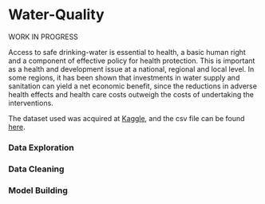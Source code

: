# Water-Quality
WORK IN PROGRESS

Access to safe drinking-water is essential to health, a basic human right and a component of effective policy for health protection. This is important as a health and development issue at a national, regional and local level. In some regions, it has been shown that investments in water supply and sanitation can yield a net economic benefit, since the reductions in adverse health effects and health care costs outweigh the costs of undertaking the interventions. 



The dataset used was acquired at [Kaggle](https://www.kaggle.com/adityakadiwal/water-potability?select=water_potability.csv), and the csv file can be found [here](https://github.com/julie9843/Water-Quality/blob/main/water_potability.csv). 


### Data Exploration 


### Data Cleaning 


### Model Building
